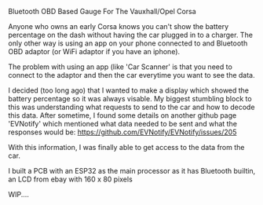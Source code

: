 Bluetooth OBD Based Gauge For The Vauxhall/Opel Corsa

Anyone who owns an early Corsa knows you can't show the battery percentage on the dash
without having the car plugged in to a charger. The only other way is using an app on
your phone connected to and Bluetooth OBD adaptor (or WiFi adaptor if you have an iphone).

The problem with using an app (like 'Car Scanner' is that you need to connect to the
adaptor and then the car everytime you want to see the data.

I decided (too long ago) that I wanted to make a display which showed the battery
percentage so it was always visable. My biggest stumbling block to this was understanding
what requests to send to the car and how to decode this data. After sometime, I found
some details on another github page 'EVNotify' which mentioned what data needed to be
sent and what the responses would be:
https://github.com/EVNotify/EVNotify/issues/205

With this information, I was finally able to get access to the data from the car.

I built a PCB with an ESP32 as the main processor as it has Bluetooth builtin, an LCD
from ebay with 160 x 80 pixels

WIP....
